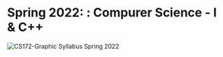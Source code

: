 # Spring 2022: : Compurer Science - I & C++ 

![CS172-Graphic Syllabus Spring 2022](https://user-images.githubusercontent.com/99111641/167768094-94a47227-35fe-4953-80ac-d40574f61983.jpeg)
